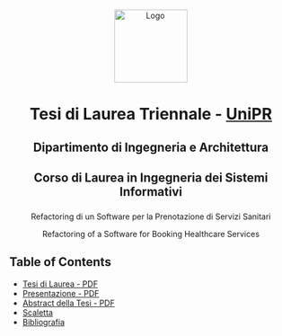 <!-- PROJECT LOGO -->
  <br />
    <p align="center">
  <a href="https://github.com/danielepelleg/Tesi">
    <img src="https://www.flaticon.com/svg/static/icons/svg/3655/3655598.svg" alt="Logo" width="130" height="130">
  </a>
  <h1 align="center">Tesi di Laurea Triennale - <a href=https://www.unipr.it/" > UniPR </a> </h1>
  <h2 align="center">Dipartimento di Ingegneria e Architettura</h2>
   <h2 align="center">Corso di Laurea in Ingegneria dei Sistemi Informativi</h2>
   <h3></h3>
  <p align="center">
    Refactoring di un Software per la Prenotazione di Servizi Sanitari
  </p>
  <p align="center"> 
    Refactoring of a Software for Booking Healthcare Services </p>

  <!-- TABLE OF CONTENTS -->

## Table of Contents
- [Tesi di Laurea - PDF](https://github.com/danielepelleg/Tesi/blob/main/tesi.pdf)
- [Presentazione - PDF](https://github.com/danielepelleg/Tesi/blob/main/Presentazione.pdf)
- [Abstract della Tesi - PDF](https://github.com/danielepelleg/Tesi/blob/main/abstract/abstract.pdf)
- [Scaletta](https://github.com/danielepelleg/Tesi/blob/main/scaletta.md)
- [Bibliografia](https://github.com/danielepelleg/Tesi/blob/main/bibliography.bib)